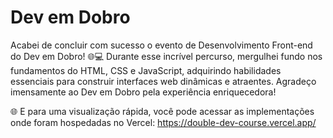 # Dev em Dobro
Acabei de concluir com sucesso o evento de Desenvolvimento Front-end do Dev em Dobro! 🌐💻
Durante esse incrível percurso, mergulhei fundo nos fundamentos do HTML, CSS e JavaScript, adquirindo habilidades essenciais para construir interfaces web dinâmicas e atraentes. 
Agradeço imensamente ao Dev em Dobro pela experiência enriquecedora!

🌐 E para uma visualização rápida, você pode acessar as implementações onde foram hospedadas no Vercel: https://double-dev-course.vercel.app/
